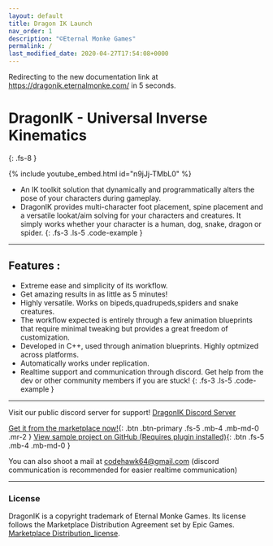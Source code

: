 ```yaml
---
layout: default
title: Dragon IK Launch
nav_order: 1
description: "©Eternal Monke Games"
permalink: /
last_modified_date: 2020-04-27T17:54:08+0000
---
```


Redirecting to the new documentation link at https://dragonik.eternalmonke.com/ in 5 seconds.


<meta charset="utf-8">
<title>Redirecting to the new documentation link at https://dragonik.eternalmonke.com/ in 5 seconds.</title>
<meta http-equiv="refresh" content="5; URL=https://dragonik.eternalmonke.com/">
<link rel="canonical" href="https://dragonik.eternalmonke.com/">


# DragonIK - Universal Inverse Kinematics
{: .fs-8 }

{% include youtube_embed.html id="n9jJj-TMbL0" %}

- An IK toolkit solution that dynamically and programmatically alters the pose of your characters during gameplay.
- DragonIK provides multi-character foot placement, spine placement and a versatile lookat/aim solving for your characters and creatures. It simply works whether your character
is a human, dog, snake, dragon or spider.
{: .fs-3 .ls-5 .code-example }

---

## Features :

* Extreme ease and simplicity of its workflow.
* Get amazing results in as little as 5 minutes!
* Highly versatile. Works on bipeds,quadrupeds,spiders and snake creatures.
* The workflow expected is entirely through a few animation blueprints that require minimal tweaking but provides a great freedom of customization.
* Developed in C++, used through animation blueprints. Highly optmized across platforms.
* Automatically works under replication.
* Realtime support and communication through discord. Get help from the dev or other community members if you are stuck!
{: .fs-3 .ls-5 .code-example }


---

Visit our public discord server for support!
[DragonIK Discord Server](https://discord.gg/XdBWW2U)


[Get it from the marketplace now!](https://www.unrealengine.com/marketplace/en-US/product/dragon-ik-animal-inverse-kinematics){: .btn .btn-primary .fs-5 .mb-4 .mb-md-0 .mr-2 } [View sample project on GitHub (Requires plugin installed)](https://github.com/codehawk64/DragonIK-ExampleProject){: .btn .fs-5 .mb-4 .mb-md-0 }


You can also shoot a mail at codehawk64@gmail.com (discord communication is recommended for easier realtime communication)

---


### License

DragonIK is a copyright trademark of Eternal Monke Games. Its license follows the Marketplace Distribution Agreement set by Epic Games.
[Marketplace Distribution_license](https://www.unrealengine.com/en-US/marketplace-distribution-agreement).
